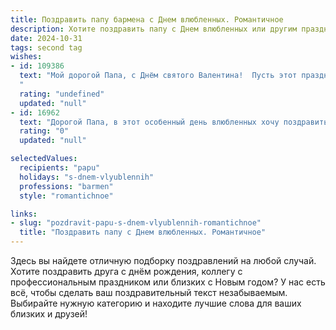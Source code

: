 ```yaml
---
title: Поздравить папу бармена с Днем влюбленных. Романтичное
description: Хотите поздравить папу с Днем влюбленных или другим праздником? Наш ИИ создаст незабываемое поздравление, а вы обязательно выделитесь среди других.  
date: 2024-10-31
tags: second tag
wishes:
- id: 109386
  text: "Мой дорогой Папа, с Днём святого Валентина!  Пусть этот праздник наполнит нашу жизнь  той же искрящейся радостью и теплом, что ты даришь каждому гостю за барной стойкой своим искусством и обаянием.  Твоя любовь –  настоящий крепкий коктейль,  опьяняющий и нежный одновременно.  Я тебя люблю!
  "
  rating: "undefined"
  updated: "null"
- id: 16962
  text: "Дорогой Папа, в этот особенный день влюбленных хочу поздравить тебя с праздником любви! Как бармен, ты всегда создаешь атмосферу тепла и уюта, а сегодня, в День святого Валентина, желаю тебе наполнить свою жизнь еще большим количеством романтики и нежности. Пусть каждый миг, проведенный с близкими, станет для тебя настоящим праздником, а каждое слово любви звучит так, что замирает сердце. С Днем влюбленных, Папа! Береги свою душевную теплоту и дари ее окружающим, как ты умеешь делать лучше всех. С любовью, [Ваше Имя]."
  rating: "0"
  updated: "null"

selectedValues:
  recipients: "papu"
  holidays: "s-dnem-vlyublennih"
  professions: "barmen"
  style: "romantichnoe"

links:
- slug: "pozdravit-papu-s-dnem-vlyublennih-romantichnoe"
  title: "Поздравить папу с Днем влюбленных. Романтичное"
---
```


Здесь вы найдете отличную подборку поздравлений на любой случай. 
Хотите поздравить друга с днём рождения, коллегу с профессиональным праздником или близких с Новым годом? У нас есть всё, чтобы сделать ваш поздравительный текст незабываемым. Выбирайте нужную категорию и находите лучшие слова для ваших близких и друзей!
